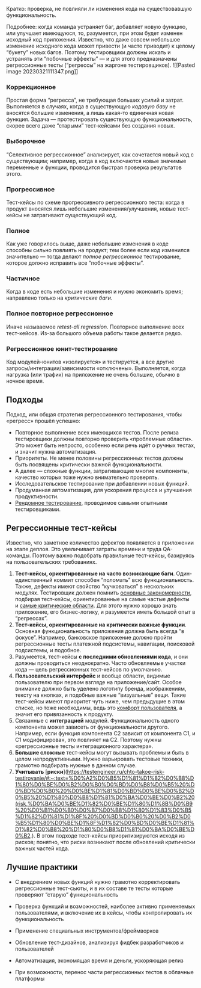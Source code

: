 Кратко: проверка, не повлияли ли изменения кода на существовавшую функциональность.

Подробнее: когда команда устраняет баг, добавляет новую функцию, или улучшает имеющуюся, то, разумеется, при этом будет изменен исходный код приложения. Известно, что даже совсем небольшое изменение исходного кода может привести (и часто приводит) к целому “букету” новых багов. Поэтому тестировщики должны искать и устранять эти “побочные эффекты” — и для этого предназначены регрессионные тесты (“регрессы” на жаргоне тестировщиков).
![[Pasted image 20230321111347.png]]

### Коррекционное

Простая форма “регресса”, не требующая больших усилий и затрат. Выполняется в случаях, когда в существующую _кодовую базу_ не вносятся большие изменения, а лишь какая-то единичная новая функция. Задача — протестировать существующую функциональность, скорее всего даже “старыми” тест-кейсами без создания новых.

### Выборочное

“Селективное регрессионное” анализирует, как сочетается новый код с существующим; например, когда в код включаются новые значимые переменные и функции, проводится быстрая проверка результатов этого.

### Прогрессивное

Тест-кейсы по схеме прогрессивного регрессионного теста: когда в продукт вносятся лишь небольшие изменения/улучшения, новые тест-кейсы не затрагивают существующий код.

### Полное

Как уже говорилось выше, даже небольшие изменения в коде способны сильно повлиять на продукт; тем более если код изменился значительно — тогда делают _полное регрессионное_ тестирование, которое должно исправить все “побочные эффекты”.

### Частичное

Когда в коде есть небольшие изменения и нужно экономить время; направлено только на _критические баги_.

### Полное повторное регрессионное

Иначе называемое _retest-all regression_. Повторное выполнение всех тест-кейсов. Из-за большого объема работы такое делается редко.

### Регрессионное юнит-тестирование

Код модулей-юнитов «изолируется» и тестируется, а все другие запросы/интеграции/зависимости «отключены». Выполняется, когда нагрузка (или трафик) на приложение не очень большие, обычно в ночное время.

## Подходы

Подход, или общая стратегия регрессионного тестирования, чтобы «регресс» прошёл успешно:

-   Повторное выполнение всех имеющихся тестов. После релиза тестировщики должны повторно проверить «проблемные области». Это может быть непросто, особенно если речь идёт о ручных тестах, и значит нужна автоматизация.
-   Приоритеты. Не менее половины регрессионных тестов должны быть посвящены критически важной функциональности.
-   А далее — сложные функции, затрагивающие многие компоненты, качество которых тоже нужно внимательно проверять.
-   Исследовательское тестирование при добавлении новых функций.
-   Продуманная автоматизация, для ускорения процесса и улучшения продуктивности.
-   [Рендомное тестирование](https://testengineer.ru/chto-takoe-obezjane-testirovanie-chem-otlichaetsja-ot-ad-hoc-testirovanija-chto-takoe-gorilla-test/), проводимое самыми опытными тестировщиками.

## Регрессионные тест-кейсы

Известно, что заметное количество дефектов появляется в приложении на этапе деплоя. Это увеличивает затраты времени и труда QA-команды. Поэтому важно подобрать правильные тест-кейсы, базируясь на пользовательских требованиях.

1.  **Тест-кейсы, ориентированные на часто возникающие баги**. Один-единственный коммит способен “поломать” всю функциональность. Также, дефекты имеют свойство “кучковаться” в нескольких модулях. Тестировщик должен помнить [основные закономерности](https://testengineer.ru/sem-glavnyh-principov-testirovaniya/), подбирая тест-кейсы, ориентированные на самые частые дефекты и [самые критические области](https://testengineer.ru/princip-pareto-v-testirovanii/). Для этого нужно хорошо знать приложение, его бизнес-логику, и разумеется иметь большой опыт в “регрессах”.
2.  **Тест-кейсы, ориентированные на критически важные функции**. Основная функциональность приложения должна быть всегда “в фокусе”. Например, банковское приложение должно пройти регрессионные тесты платежной подсистемы, навигации, поисковой подсистемы, и подобное.
3.  Разумеется, тест-кейсы **с последними обновлениями кода**, и они должны проводиться неоднократно. Часто обновляемые участки кода — цель регрессионных тест-кейсов по умолчанию.
4.  **Пользовательский интерфейс** и вообще области, видимые пользователю при первом взгляде на приложение/сайт. Особое внимание должно быть уделено логотипу бренда, изображениям, тексту на кнопках, и подобные важные “визуальные” вещи. Такие тест-кейсы имеют приоритет чуть ниже, чем предыдущие в этом списке, но тоже необходимы, ведь это [комфорт пользователя](https://testengineer.ru/usability-testing/), а значит его привязанность к продукту.
5.  Связанные с **интеграцией** модулей. Функциональность одного компонента может зависеть от функциональности другого. Например, если функция компонента С2 зависит от компонента С1, и С1 модифицирован, это повлияет на С2. Поэтому нужны «регрессионные тесты интеграционного характера».
6.  **Большие сложные** тест-кейсы могут вызывать проблемы и быть в целом непродуктивными. Нужно варьировать тестовые техники, грамотно подбирать нужные в данном случае.
7.  **Учитывать** [**риски**](https://testengineer.ru/chto-takoe-risk-testirovanie/#:~:text=%D0%A2%D0%B5%D1%81%D1%82%D0%B8%D1%80%D0%BE%D0%B2%D0%B0%D0%BD%D0%B8%D0%B5%20%D0%BD%D0%B0%20%D0%BE%D1%81%D0%BD%D0%BE%D0%B2%D0%B5%20%D1%80%D0%B8%D1%81%D0%BA%D0%BE%D0%B2%20(risk,%D0%BA%D0%BE%D1%82%D0%BE%D1%80%D1%8B%D0%B9%20%D0%B1%D0%B0%D0%B7%D0%B8%D1%80%D1%83%D0%B5%D1%82%D1%81%D1%8F%20%D0%BD%D0%B0%20%D0%B2%D0%B5%D1%80%D0%BE%D1%8F%D1%82%D0%BD%D0%BE%D1%81%D1%82%D0%B8%20%D1%80%D0%B8%D1%81%D0%BA%D0%BE%D0%B2.). В этом подходе тест-кейсы приоритизируются исходя из рисков; понятно, что риски возникают после обновлений критически важных частей кода.

## Лучшие практики

-   С внедрением новых функций нужно грамотно корректировать регрессионные тест-сьюты, и в их составе те тесты которые проверяют “старую” функциональность

-   Проверка функций и возможностей, наиболее активно применяемых пользователями, и включение их в кейсы, чтобы контролировать их функциональность

-   Применение специальных инструментов/фреймворков

-   Обновление тест-дизайнов, анализируя фидбек разработчиков и пользователей

-   Автоматизация, экономящая время и деньги, ускоряющая релиз

-   При возможности, перенос части регрессионных тестов в облачные платформы